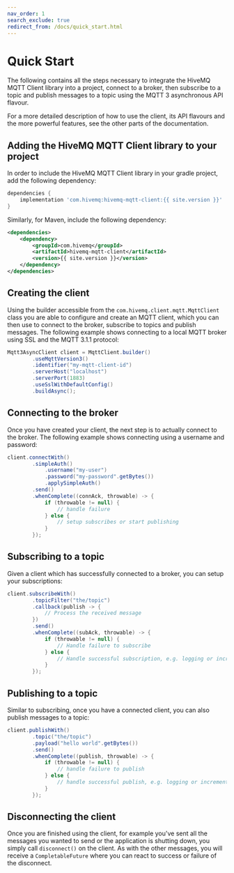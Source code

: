 ```yaml
---
nav_order: 1
search_exclude: true
redirect_from: /docs/quick_start.html
---
```


# Quick Start

The following contains all the steps necessary to integrate the HiveMQ MQTT Client library into a project, connect to a
broker, then subscribe to a topic and publish messages to a topic using the MQTT 3 asynchronous API flavour.

For a more detailed description of how to use the client, its API flavours and the more powerful features, see the other
parts of the documentation.


## Adding the HiveMQ MQTT Client library to your project

In order to include the HiveMQ MQTT Client library in your gradle project, add the following dependency:

```groovy
dependencies {
    implementation 'com.hivemq:hivemq-mqtt-client:{{ site.version }}'
}
```

Similarly, for Maven, include the following dependency:

```xml
<dependencies>
    <dependency>
        <groupId>com.hivemq</groupId>
        <artifactId>hivemq-mqtt-client</artifactId>
        <version>{{ site.version }}</version>
    </dependency>
</dependencies>
```


## Creating the client

Using the builder accessible from the `com.hivemq.client.mqtt.MqttClient` class you are able to configure and create an 
MQTT client, which you can then use to connect to the broker, subscribe to topics and publish messages.
The following example shows connecting to a local MQTT broker using SSL and the MQTT 3.1.1 protocol:

```java
Mqtt3AsyncClient client = MqttClient.builder()
        .useMqttVersion3()
        .identifier("my-mqtt-client-id")
        .serverHost("localhost")
        .serverPort(1883)
        .useSslWithDefaultConfig()
        .buildAsync();
```


## Connecting to the broker

Once you have created your client, the next step is to actually connect to the broker. The following
example shows connecting using a username and password:

```java
client.connectWith()
        .simpleAuth()
            .username("my-user")
            .password("my-password".getBytes())
            .applySimpleAuth()
        .send()
        .whenComplete((connAck, throwable) -> {
            if (throwable != null) {
                // handle failure
            } else {
                // setup subscribes or start publishing
            }
        });
```


## Subscribing to a topic

Given a client which has successfully connected to a broker, you can setup your subscriptions:

```java
client.subscribeWith()
        .topicFilter("the/topic")
        .callback(publish -> {
            // Process the received message
        })
        .send()
        .whenComplete((subAck, throwable) -> {
            if (throwable != null) {
                // Handle failure to subscribe
            } else {
                // Handle successful subscription, e.g. logging or incrementing a metric
            }
        });
```


## Publishing to a topic

Similar to subscribing, once you have a connected client, you can also publish messages to a topic:

```java
client.publishWith()
        .topic("the/topic")
        .payload("hello world".getBytes())
        .send()
        .whenComplete((publish, throwable) -> {
            if (throwable != null) {
                // handle failure to publish
            } else {
                // handle successful publish, e.g. logging or incrementing a metric
            }
        });
```


## Disconnecting the client

Once you are finished using the client, for example you've sent all the messages you wanted to send or the application 
is shutting down, you simply call `disconnect()` on the client.
As with the other messages, you will receive a `CompletableFuture` where you can react to success or failure of the
disconnect.
